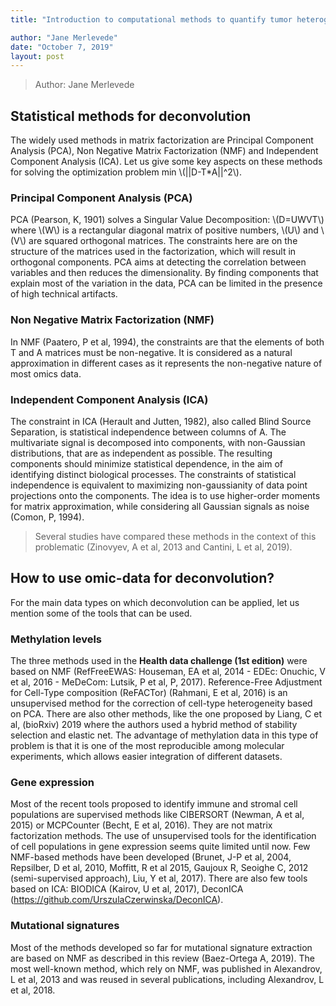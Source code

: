 ```yaml
---
title: "Introduction to computational methods to quantify tumor heterogeneity"

author: "Jane Merlevede"
date: "October 7, 2019"
layout: post
---
```



<section class="main-content">
<blockquote>
<p>Author: Jane Merlevede</p>
</blockquote>
<div id="statistical-methods-for-deconvolution" class="section level2">
<h2>Statistical methods for deconvolution</h2>
<p>The widely used methods in matrix factorization are Principal Component Analysis (PCA), Non Negative Matrix Factorization (NMF) and Independent Component Analysis (ICA). Let us give some key aspects on these methods for solving the optimization problem min <span class="math inline">\(||D-T*A||^2\)</span>.</p>
<div id="principal-component-analysis-pca" class="section level3">
<h3>Principal Component Analysis (PCA)</h3>
<p>PCA (Pearson, K, 1901) solves a Singular Value Decomposition: <span class="math inline">\(D=UWVT\)</span> where <span class="math inline">\(W\)</span> is a rectangular diagonal matrix of positive numbers, <span class="math inline">\(U\)</span> and <span class="math inline">\(V\)</span> are squared orthogonal matrices. The constraints here are on the structure of the matrices used in the factorization, which will result in orthogonal components. PCA aims at detecting the correlation between variables and then reduces the dimensionality. By finding components that explain most of the variation in the data, PCA can be limited in the presence of high technical artifacts.</p>
</div>
<div id="non-negative-matrix-factorization-nmf" class="section level3">
<h3>Non Negative Matrix Factorization (NMF)</h3>
<p>In NMF (Paatero, P et al, 1994), the constraints are that the elements of both T and A matrices must be non-negative. It is considered as a natural approximation in different cases as it represents the non-negative nature of most omics data.</p>
</div>
<div id="independent-component-analysis-ica" class="section level3">
<h3>Independent Component Analysis (ICA)</h3>
<p>The constraint in ICA (Herault and Jutten, 1982), also called Blind Source Separation, is statistical independence between columns of A. The multivariate signal is decomposed into components, with non-Gaussian distributions, that are as independent as possible. The resulting components should minimize statistical dependence, in the aim of identifying distinct biological processes. The constraints of statistical independence is equivalent to maximizing non-gaussianity of data point projections onto the components. The idea is to use higher-order moments for matrix approximation, while considering all Gaussian signals as noise (Comon, P, 1994).</p>
<blockquote>
<p>Several studies have compared these methods in the context of this problematic (Zinovyev, A et al, 2013 and Cantini, L et al, 2019).</p>
</blockquote>
</div>
</div>
<div id="how-to-use-omic-data-for-deconvolution" class="section level2">
<h2>How to use omic-data for deconvolution?</h2>
<p>For the main data types on which deconvolution can be applied, let us mention some of the tools that can be used.</p>
<div id="methylation-levels" class="section level3">
<h3>Methylation levels</h3>
<p>The three methods used in the <strong>Health data challenge (1st edition)</strong> were based on NMF (RefFreeEWAS: Houseman, EA et al, 2014 - EDEc: Onuchic, V et al, 2016 - MeDeCom: Lutsik, P et al, P, 2017). Reference-Free Adjustment for Cell-Type composition (ReFACTor) (Rahmani, E et al, 2016) is an unsupervised method for the correction of cell-type heterogeneity based on PCA. There are also other methods, like the one proposed by Liang, C et al, (bioRxiv) 2019 where the authors used a hybrid method of stability selection and elastic net. The advantage of methylation data in this type of problem is that it is one of the most reproducible among molecular experiments, which allows easier integration of different datasets.</p>
</div>
<div id="gene-expression" class="section level3">
<h3>Gene expression</h3>
<p>Most of the recent tools proposed to identify immune and stromal cell populations are supervised methods like CIBERSORT (Newman, A et al, 2015) or MCPCounter (Becht, E et al, 2016). They are not matrix factorization methods. The use of unsupervised tools for the identification of cell populations in gene expression seems quite limited until now. Few NMF-based methods have been developed (Brunet, J-P et al, 2004, Repsilber, D et al, 2010, Moffitt, R et al 2015, Gaujoux R, Seoighe C, 2012 (semi-supervised approach), Liu, Y et al, 2017). There are also few tools based on ICA: BIODICA (Kairov, U et al, 2017), DeconICA (<a href="https://github.com/UrszulaCzerwinska/DeconICA" class="uri">https://github.com/UrszulaCzerwinska/DeconICA</a>).</p>
</div>
<div id="mutational-signatures" class="section level3">
<h3>Mutational signatures</h3>
<p>Most of the methods developed so far for mutational signature extraction are based on NMF as described in this review (Baez-Ortega A, 2019). The most well-known method, which rely on NMF, was published in Alexandrov, L et al, 2013 and was reused in several publications, including Alexandrov, L et al, 2018.</p>
</div>
</div>
</section>
